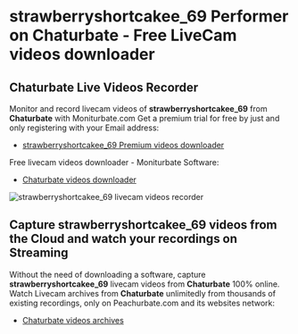 # strawberryshortcakee_69 Performer on Chaturbate - Free LiveCam videos downloader

## Chaturbate Live Videos Recorder

Monitor and record livecam videos of **strawberryshortcakee_69** from **Chaturbate** with Moniturbate.com
Get a premium trial for free by just and only registering with your Email address:
* [strawberryshortcakee_69 Premium videos downloader](https://moniturbate.com/request-demo-licence-key.html)

Free livecam videos downloader - Moniturbate Software:
* [Chaturbate videos downloader](https://moniturbate.com/moniturbate-download-software.html)

![strawberryshortcakee_69 livecam videos recorder](https://peachurnet.com/templates/moniturbate-software.png)


## Capture strawberryshortcakee_69 videos from the Cloud and watch your recordings on Streaming

Without the need of downloading a software, capture **strawberryshortcakee_69** livecam videos from **Chaturbate** 100% online.
Watch Livecam archives from **Chaturbate** unlimitedly from thousands of existing recordings, only on Peachurbate.com and its websites network:
* [Chaturbate videos archives](https://peachurnet.com/)